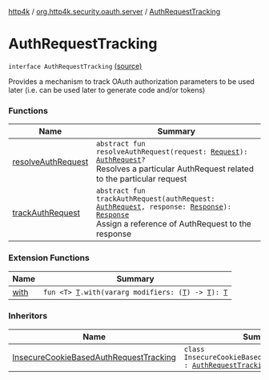 [http4k](../../index.md) / [org.http4k.security.oauth.server](../index.md) / [AuthRequestTracking](./index.md)

# AuthRequestTracking

`interface AuthRequestTracking` [(source)](https://github.com/http4k/http4k/blob/master/http4k-security-oauth/src/main/kotlin/org/http4k/security/oauth/server/AuthRequestTracking.kt#L10)

Provides a mechanism to track OAuth authorization parameters to be used later
(i.e. can be used later to generate code and/or tokens)

### Functions

| Name | Summary |
|---|---|
| [resolveAuthRequest](resolve-auth-request.md) | `abstract fun resolveAuthRequest(request: `[`Request`](../../org.http4k.core/-request/index.md)`): `[`AuthRequest`](../-auth-request/index.md)`?`<br>Resolves a particular AuthRequest related to the particular request |
| [trackAuthRequest](track-auth-request.md) | `abstract fun trackAuthRequest(authRequest: `[`AuthRequest`](../-auth-request/index.md)`, response: `[`Response`](../../org.http4k.core/-response/index.md)`): `[`Response`](../../org.http4k.core/-response/index.md)<br>Assign a reference of AuthRequest to the response |

### Extension Functions

| Name | Summary |
|---|---|
| [with](../../org.http4k.core/with.md) | `fun <T> `[`T`](../../org.http4k.core/with.md#T)`.with(vararg modifiers: (`[`T`](../../org.http4k.core/with.md#T)`) -> `[`T`](../../org.http4k.core/with.md#T)`): `[`T`](../../org.http4k.core/with.md#T) |

### Inheritors

| Name | Summary |
|---|---|
| [InsecureCookieBasedAuthRequestTracking](../-insecure-cookie-based-auth-request-tracking/index.md) | `class InsecureCookieBasedAuthRequestTracking : `[`AuthRequestTracking`](./index.md) |
